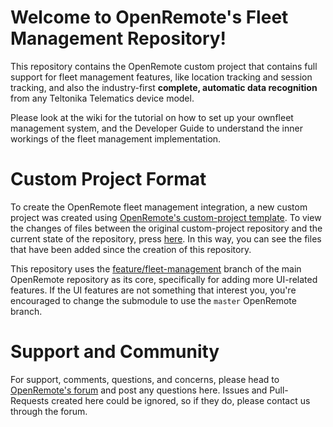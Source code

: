 # Welcome to OpenRemote's Fleet Management Repository!

This repository contains the OpenRemote custom project that contains full support for fleet management features, like location tracking and session tracking, and also the industry-first **complete, automatic data recognition** from any Teltonika Telematics device model.

Please look at the wiki for the tutorial on how to set up your ownfleet management system, and the Developer Guide to understand the inner workings of the fleet management implementation.


# Custom Project Format

To create the OpenRemote fleet management integration, a new custom project was created using [OpenRemote's custom-project template](https://github.com/openremote/custom-project). To view the changes of files between the original custom-project repository and the current state of the repository, press [here]( https://github.com/openremote/fleet-management/compare/668ae6fdfb20eeae5977ad62b655bf3fb3d58cdd...main). In this way, you can see the files that have been added since the creation of this repository. 

This repository uses the [feature/fleet-management](https://github.com/openremote/openremote/tree/feature/fleet-management) branch of the main OpenRemote repository as its core, specifically for adding more UI-related features. If the UI features are not something that interest you, you're encouraged to change the submodule to use the `master` OpenRemote branch. 


# Support and Community

For support, comments, questions, and concerns, please head to [OpenRemote's forum](https://forum.openremote.io/) and post any questions here. Issues and Pull-Requests created here could be ignored, so if they do, please contact us through the forum. 
